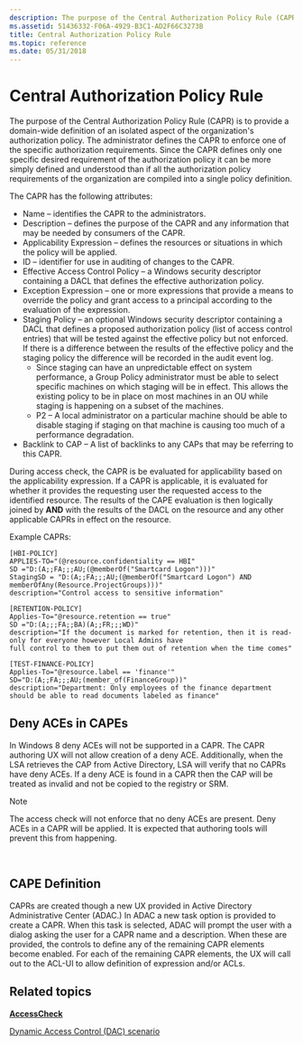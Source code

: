 ```yaml
---
description: The purpose of the Central Authorization Policy Rule (CAPR) is to provide a domain-wide definition of an isolated aspect of the organizations authorization policy.
ms.assetid: 51436332-F06A-4929-B3C1-AD2F66C3273B
title: Central Authorization Policy Rule
ms.topic: reference
ms.date: 05/31/2018
---
```


# Central Authorization Policy Rule

The purpose of the Central Authorization Policy Rule (CAPR) is to provide a domain-wide definition of an isolated aspect of the organization's authorization policy. The administrator defines the CAPR to enforce one of the specific authorization requirements. Since the CAPR defines only one specific desired requirement of the authorization policy it can be more simply defined and understood than if all the authorization policy requirements of the organization are compiled into a single policy definition.

The CAPR has the following attributes:

-   Name – identifies the CAPR to the administrators.
-   Description – defines the purpose of the CAPR and any information that may be needed by consumers of the CAPR.
-   Applicability Expression – defines the resources or situations in which the policy will be applied.
-   ID – identifier for use in auditing of changes to the CAPR.
-   Effective Access Control Policy – a Windows security descriptor containing a DACL that defines the effective authorization policy.
-   Exception Expression – one or more expressions that provide a means to override the policy and grant access to a principal according to the evaluation of the expression.
-   Staging Policy – an optional Windows security descriptor containing a DACL that defines a proposed authorization policy (list of access control entries) that will be tested against the effective policy but not enforced. If there is a difference between the results of the effective policy and the staging policy the difference will be recorded in the audit event log.
    -   Since staging can have an unpredictable effect on system performance, a Group Policy administrator must be able to select specific machines on which staging will be in effect. This allows the existing policy to be in place on most machines in an OU while staging is happening on a subset of the machines.
    -   P2 – A local administrator on a particular machine should be able to disable staging if staging on that machine is causing too much of a performance degradation.
-   Backlink to CAP – A list of backlinks to any CAPs that may be referring to this CAPR.

During access check, the CAPR is be evaluated for applicability based on the applicability expression. If a CAPR is applicable, it is evaluated for whether it provides the requesting user the requested access to the identified resource. The results of the CAPE evaluation is then logically joined by **AND** with the results of the DACL on the resource and any other applicable CAPRs in effect on the resource.

Example CAPRs:

``` syntax
[HBI-POLICY]
APPLIES-TO="(@resource.confidentiality == HBI"
SD ="D:(A;;FA;;;AU;(@memberOf("Smartcard Logon")))"
StagingSD = "D:(A;;FA;;;AU;(@memberOf("Smartcard Logon") AND memberOfAny(Resource.ProjectGroups)))"
description="Control access to sensitive information"
 
[RETENTION-POLICY]
Applies-To="@resource.retention == true"
SD ="D:(A;;;FA;;BA)(A;;FR;;;WD)"
description="If the document is marked for retention, then it is read-only for everyone however Local Admins have 
full control to them to put them out of retention when the time comes"
 
[TEST-FINANCE-POLICY]
Applies-To="@resource.label == 'finance'"
SD="D:(A;;FA;;;AU;(member_of(FinanceGroup))"
description="Department: Only employees of the finance department should be able to read documents labeled as finance"
```

## Deny ACEs in CAPEs

In Windows 8 deny ACEs will not be supported in a CAPR. The CAPR authoring UX will not allow creation of a deny ACE. Additionally, when the LSA retrieves the CAP from Active Directory, LSA will verify that no CAPRs have deny ACEs. If a deny ACE is found in a CAPR then the CAP will be treated as invalid and not be copied to the registry or SRM.

> [!Note]  
> The access check will not enforce that no deny ACEs are present. Deny ACEs in a CAPR will be applied. It is expected that authoring tools will prevent this from happening.

 

## CAPE Definition

CAPRs are created though a new UX provided in Active Directory Administrative Center (ADAC.) In ADAC a new task option is provided to create a CAPR. When this task is selected, ADAC will prompt the user with a dialog asking the user for a CAPR name and a description. When these are provided, the controls to define any of the remaining CAPR elements become enabled. For each of the remaining CAPR elements, the UX will call out to the ACL-UI to allow definition of expression and/or ACLs.

## Related topics

<dl> <dt>

[**AccessCheck**](/windows/win32/api/securitybaseapi/nf-securitybaseapi-accesscheck)
</dt> <dt>

[Dynamic Access Control (DAC) scenario](/previous-versions/windows/desktop/dacx/dynamic-access-control-developer-extensibility-roadmap)
</dt> </dl>

 

 
